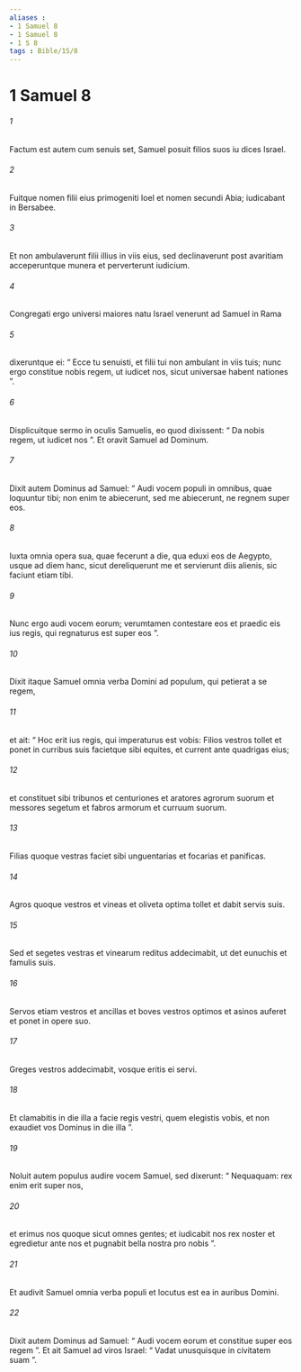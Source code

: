 ```yaml
---
aliases : 
- 1 Samuel 8
- 1 Samuel 8
- 1 S 8
tags : Bible/1S/8
---
```


# 1 Samuel 8

###### 1
Factum est autem cum senuis set, Samuel posuit filios suos iu dices Israel. 
###### 2
Fuitque nomen filii eius primogeniti Ioel et nomen secundi Abia; iudicabant in Bersabee. 
###### 3
Et non ambulaverunt filii illius in viis eius, sed declinaverunt post avaritiam acceperuntque munera et perverterunt iudicium.
###### 4
Congregati ergo universi maiores natu Israel venerunt ad Samuel in Rama 
###### 5
dixeruntque ei: “ Ecce tu senuisti, et filii tui non ambulant in viis tuis; nunc ergo constitue nobis regem, ut iudicet nos, sicut universae habent nationes ”. 
###### 6
Displicuitque sermo in oculis Samuelis, eo quod dixissent: “ Da nobis regem, ut iudicet nos ”. Et oravit Samuel ad Dominum. 
###### 7
Dixit autem Dominus ad Samuel: “ Audi vocem populi in omnibus, quae loquuntur tibi; non enim te abiecerunt, sed me abiecerunt, ne regnem super eos. 
###### 8
Iuxta omnia opera sua, quae fecerunt a die, qua eduxi eos de Aegypto, usque ad diem hanc, sicut dereliquerunt me et servierunt diis alienis, sic faciunt etiam tibi. 
###### 9
Nunc ergo audi vocem eorum; verumtamen contestare eos et praedic eis ius regis, qui regnaturus est super eos ”.
###### 10
Dixit itaque Samuel omnia verba Domini ad populum, qui petierat a se regem, 
###### 11
et ait: “ Hoc erit ius regis, qui imperaturus est vobis: Filios vestros tollet et ponet in curribus suis facietque sibi equites, et current ante quadrigas eius; 
###### 12
et constituet sibi tribunos et centuriones et aratores agrorum suorum et messores segetum et fabros armorum et curruum suorum. 
###### 13
Filias quoque vestras faciet sibi unguentarias et focarias et panificas. 
###### 14
Agros quoque vestros et vineas et oliveta optima tollet et dabit servis suis. 
###### 15
Sed et segetes vestras et vinearum reditus addecimabit, ut det eunuchis et famulis suis. 
###### 16
Servos etiam vestros et ancillas et boves vestros optimos et asinos auferet et ponet in opere suo. 
###### 17
Greges vestros addecimabit, vosque eritis ei servi. 
###### 18
Et clamabitis in die illa a facie regis vestri, quem elegistis vobis, et non exaudiet vos Dominus in die illa ”.
###### 19
Noluit autem populus audire vocem Samuel, sed dixerunt: “ Nequaquam: rex enim erit super nos, 
###### 20
et erimus nos quoque sicut omnes gentes; et iudicabit nos rex noster et egredietur ante nos et pugnabit bella nostra pro nobis ”. 
###### 21
Et audivit Samuel omnia verba populi et locutus est ea in auribus Domini. 
###### 22
Dixit autem Dominus ad Samuel: “ Audi vocem eorum et constitue super eos regem ”. Et ait Samuel ad viros Israel: “ Vadat unusquisque in civitatem suam ”.
